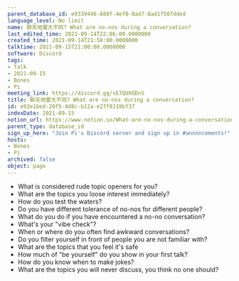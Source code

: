 ```yaml
---
parent_database_id: e9339446-880f-4ef0-8ad7-8ad1f507dded
language_level: No limit
name: 聊天地雷大不同? What are no-nos during a conversation?
last_edited_time: 2021-09-14T22:06:00.0000000
created_time: 2021-09-14T21:58:00.0000000
talktime: 2021-09-15T21:00:00.0000000
software: Discord
tags:
- Talk
- 2021-09-15
- Bones
- Pi
meeting_link: https://discord.gg/vE7QUXGDnS
title: 聊天地雷大不同? What are no-nos during a conversation?
id: e93e1bed-20f5-4d8c-b12a-e27f8119bf37
indexDate: 2021-09-15
notion_url: https://www.notion.so/What-are-no-nos-during-a-conversation-e93e1bed20f54d8cb12ae27f8119bf37
parent_type: database_id
sign_up_here: "Join Pi's Discord server and sign up in #annoncements!"
hosts:
- Bones
- Pi
archived: false
object: page
---
```



   - What is considered rude topic openers for you?
   - What are the topics you loose interest immediately?
   - How do you test the waters?
   - Do you have different tolerance of no-nos for different people?
   - What do you do if you have encountered a no-no conversation? 
   - What's your "vibe check"?
   - When or where do you often find awkward conversations?
   - Do you filter yourself in front of people you are not familiar with?
   - What are the topics that you feel it's safe
   - How much of "be yourself" do you show in your first talk?
   - How do you know when to make jokes?
   - What are the topics you will never discuss, you think no one should?









